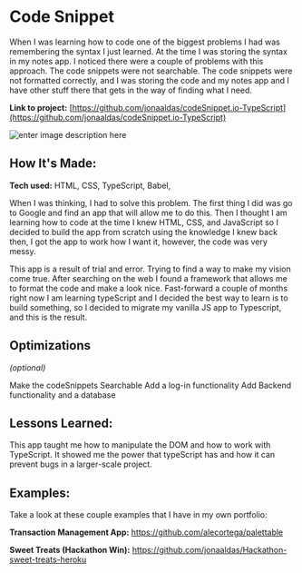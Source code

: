 
# Code Snippet
When I was learning how to code one of the biggest problems I had was remembering the syntax I just learned. At the time I was storing the syntax in my notes app. I noticed there were a couple of problems with this approach. The code snippets were not searchable. The code snippets were not formatted correctly, and I was storing the code and my notes app and I have other stuff there that gets in the way of finding what I need.

**Link to project:** [https://github.com/jonaaldas/codeSnippet.io-TypeScript](https://github.com/jonaaldas/codeSnippet.io-TypeScript)

![enter image description here](https://i.imgur.com/0dnfXZm.png)


## How It's Made:

**Tech used:** HTML, CSS, TypeScript, Babel, 

When I was thinking, I had to solve this problem. The first thing I did was go to Google and find an app that will allow me to do this. Then I thought I am learning how to code at the time I knew HTML, CSS, and JavaScript so I decided to build the app from scratch using the knowledge I knew back then, I got the app to work how I want it, however, the code was very messy.

This app is a result of trial and error. Trying to find a way to make my vision come true. After searching  on the web I found a framework that allows me to format the code and make a look nice. Fast-forward a couple of months right now I am learning typeScript and I decided the best way to learn is to build something, so I decided to migrate my vanilla JS app to Typescript, and this is the result.

## Optimizations
*(optional)*

Make the codeSnippets Searchable Add a log-in functionality Add Backend functionality and a database

## Lessons Learned:

This app taught me how to manipulate the DOM and how to work with TypeScript. It showed me the power that typeScript has and how it can prevent bugs in a larger-scale project. 


## Examples:
Take a look at these couple examples that I have in my own portfolio:

**Transaction Management App:** https://github.com/alecortega/palettable

**Sweet Treats (Hackathon Win):** https://github.com/jonaaldas/Hackathon-sweet-treats-heroku




